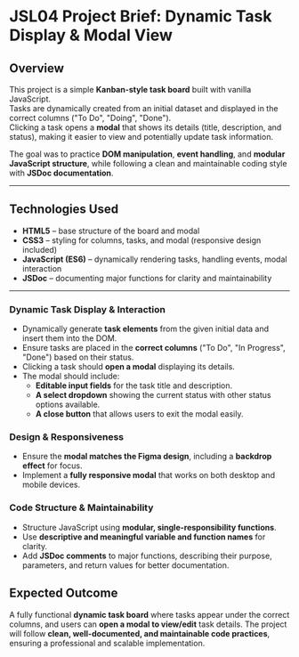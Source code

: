 # JSL04 Project Brief: Dynamic Task Display & Modal View

## Overview
This project is a simple **Kanban-style task board** built with vanilla JavaScript.  
Tasks are dynamically created from an initial dataset and displayed in the correct columns ("To Do", "Doing", "Done").  
Clicking a task opens a **modal** that shows its details (title, description, and status), making it easier to view and potentially update task information.

The goal was to practice **DOM manipulation**, **event handling**, and **modular JavaScript structure**, while following a clean and maintainable coding style with **JSDoc documentation**.

---

## Technologies Used
- **HTML5** – base structure of the board and modal  
- **CSS3** – styling for columns, tasks, and modal (responsive design included)  
- **JavaScript (ES6)** – dynamically rendering tasks, handling events, modal interaction  
- **JSDoc** – documenting major functions for clarity and maintainability  

---


### Dynamic Task Display & Interaction

- Dynamically generate **task elements** from the given initial data and insert them into the DOM.
- Ensure tasks are placed in the **correct columns** ("To Do", "In Progress", "Done") based on their status.
- Clicking a task should **open a modal** displaying its details.
- The modal should include:
  - **Editable input fields** for the task title and description.
  - **A select dropdown** showing the current status with other status options available.
  - **A close button** that allows users to exit the modal easily.

### Design & Responsiveness

- Ensure the **modal matches the Figma design**, including a **backdrop effect** for focus.
- Implement a **fully responsive modal** that works on both desktop and mobile devices.

### Code Structure & Maintainability

- Structure JavaScript using **modular, single-responsibility functions**.
- Use **descriptive and meaningful variable and function names** for clarity.
- Add **JSDoc comments** to major functions, describing their purpose, parameters, and return values for better documentation.

## Expected Outcome

A fully functional **dynamic task board** where tasks appear under the correct columns, and users can **open a modal to view/edit** task details. The project will follow **clean, well-documented, and maintainable code practices**, ensuring a professional and scalable implementation.
